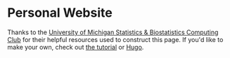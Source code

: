 # Personal Website

Thanks to the [University of Michigan Statistics & Biostatistics Computing Club](https://umichstatistics.github.io/ComputingClub/) for their helpful resources used to construct this page. If you'd like to make your own, check out [the tutorial](https://umichstatistics.github.io/ComputingClub/workshops/website/) or [Hugo](https://github.com/HugoBlox/theme-academic-cv).
